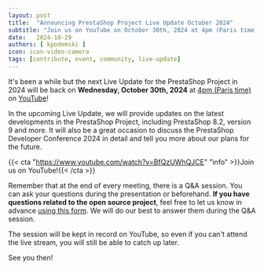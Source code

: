 ```yaml
---
layout: post
title:  "Announcing PrestaShop Project Live Update October 2024"
subtitle: "Join us on YouTube on October 30th, 2024 at 4pm (Paris time) for the next Live Update!"
date:   2024-10-29
authors: [ kpodemski ]
icon: icon-video-camera
tags: [contribute, event, community, live-update]
---
```


It's been a while but the next Live Update for the PrestaShop Project in 2024 will be back on **Wednesday, October 30th, 2024** at [4pm (Paris time)](https://time.is/1600_30_Oct_2024_in_Paris) on [YouTube](https://www.youtube.com/watch?v=BfQzUWhQJCE)!

In the upcoming Live Update, we will provide updates on the latest developments in the PrestaShop Project, including PrestaShop 8.2, version 9 and more. It will also be a great occasion to discuss the PrestaShop Developer Conference 2024 in detail and tell you more about our plans for the future.

{{< cta "https://www.youtube.com/watch?v=BfQzUWhQJCE" "info" >}}Join us on YouTube!{{< /cta >}} 

Remember that at the end of every meeting, there is a Q&A session. You can ask your questions during the presentation or beforehand.
**If you have questions related to the open source project**, feel free to let us know in advance [using this form](https://forms.gle/FWazuZnXBtFPauFZ7). We will do our best to answer them during the Q&A session.

The session will be kept in record on YouTube, so even if you can't attend the live stream, you will still be able to catch up later.

See you then!
